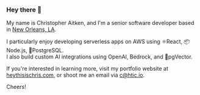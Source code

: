 ### Hey there 👋 
My name is Christopher Aitken, and I'm a senior software developer based in [New Orleans, LA](https://en.wikipedia.org/wiki/New_Orleans).  

I particularly enjoy developing serverless apps on AWS using ⚛️React, 📦Node.js, 🐘PostgreSQL.  
I also build custom AI integrations using OpenAI, Bedrock, and 📐pgVector.  

If you're interested in learning more, visit my portfolio website at [heythisischris.com](https://heythisischris.com), or shoot me an email via [c@htic.io](mailto:c@htic.io).

Cheers!
